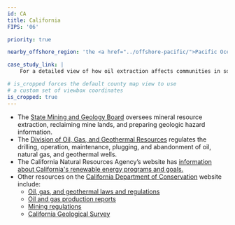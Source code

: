 ```yaml
---
id: CA
title: California
FIPS: '06'

priority: true

nearby_offshore_region: 'the <a href="../offshore-pacific/">Pacific Ocean</a>'

case_study_link: |
    For a detailed view of how oil extraction affects communities in southern California, read the [Kern County case study](../../case-studies/kern/).

# is_cropped forces the default county map view to use
# a custom set of viewbox coordinates
is_cropped: true
---
```

* The [State Mining and Geology Board](http://www.conservation.ca.gov/smgb/Pages/Index.aspx) oversees mineral resource extraction, reclaiming mine lands, and preparing geologic hazard information.
* The [Division of Oil, Gas, and Geothermal Resources](http://www.conservation.ca.gov/dog/Pages/Index.aspx) regulates the drilling, operation, maintenance, plugging, and abandonment of oil, natural gas, and geothermal wells.
* The California Natural Resources Agency’s website has [information about California's renewable energy programs and goals.](http://resources.ca.gov/developing_renewable_energy_sources/)
* Other resources on the [California Department of Conservation](http://www.conservation.ca.gov/) website include:
  - [Oil, gas, and geothermal laws and regulations](http://www.conservation.ca.gov/dog/pubs_stats/Pages/law_regulations.aspx)
  - [Oil and gas production reports](http://www.conservation.ca.gov/dog/pubs_stats/Pages/stats_prod.aspx)
  - [Mining regulations](http://www.conservation.ca.gov/smgb/Regulations/Pages/regulations.aspx)
  - [California Geological Survey](http://www.conservation.ca.gov/cgs/Pages/Index.aspx)
